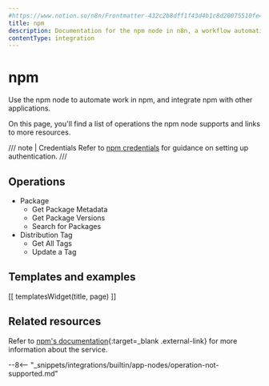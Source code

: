 ```yaml
---
#https://www.notion.so/n8n/Frontmatter-432c2b8dff1f43d4b1c8d20075510fe4
title: npm
description: Documentation for the npm node in n8n, a workflow automation platform. Includes details of operations and configuration, and links to examples and credentials information.
contentType: integration
---
```


# npm

Use the npm node to automate work in npm, and integrate npm with other applications.

On this page, you'll find a list of operations the npm node supports and links to more resources.

/// note | Credentials
Refer to [npm credentials](/integrations/builtin/credentials/npm/) for guidance on setting up authentication. 
///

## Operations

* Package
	* Get Package Metadata
	* Get Package Versions
	* Search for Packages
* Distribution Tag
	* Get All Tags
	* Update a Tag

## Templates and examples

<!-- see https://www.notion.so/n8n/Pull-in-templates-for-the-integrations-pages-37c716837b804d30a33b47475f6e3780 -->
[[ templatesWidget(title, page) ]]

## Related resources

Refer to [npm's documentation](https://docs.npmjs.com/){:target=_blank .external-link} for more information about the service.

--8<-- "_snippets/integrations/builtin/app-nodes/operation-not-supported.md"
